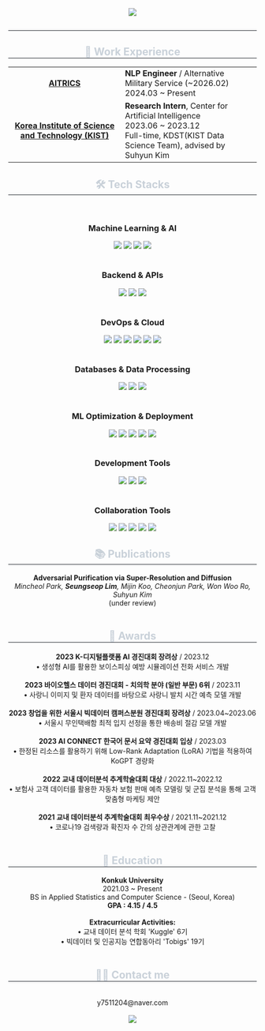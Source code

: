 <div align="center">
    <img src="https://capsule-render.vercel.app/api?type=waving&color=gradient&height=180&text=Welcome%20!&animation=fadeIn&fontColor=ffffff&fontSize=40" />
</div>
<div align="center"> 
    <h2 style="border-bottom: 1px solid #21262d; color: #c9d1d9;">  </h2>  
    <div style="font-weight: 700; font-size: 15px; text-align: center; color: #c9d1d9;">   </div> 
</div>
<div align="center">
    <h2 style="border-bottom: 1px solid #21262d; color: #c9d1d9;"> 💼 Work Experience </h2>
    <table>
        <tr>
            <td align="center">    <b><a href="https://www.aitrics.com/about">AITRICS</a></b><br></td>
            <td>
                <b>NLP Engineer</b> / Alternative Military Service (~2026.02)<br>
                2024.03 ~ Present
            </td>
        </tr>
        <tr>
            <td align="center">    <b><a href="https://www.kist.re.kr/ko/index.do">Korea Institute of Science and Technology (KIST)</a></b><br></td>
            <td>
                <b>Research Intern</b>, Center for Artificial Intelligence<br>
                2023.06 ~ 2023.12<br>
                Full-time, KDST(KIST Data Science Team), advised by Suhyun Kim
            </td>
        </tr>
    </table>
</div>
<div align="center">
    <h2 style="border-bottom: 1px solid #21262d; color: #c9d1d9;"> 🛠️ Tech Stacks </h2> <br> 
    <div style="margin: 0 auto; text-align: center;" align="center">
        <h3>Machine Learning & AI</h3>
        <img src="https://img.shields.io/badge/PyTorch-EE4C2C?style=for-the-badge&logo=PyTorch&logoColor=white">
        <img src="https://img.shields.io/badge/TensorFlow-FF6F00?style=for-the-badge&logo=TensorFlow&logoColor=white">
        <img src="https://img.shields.io/badge/scikit--learn-F7931E?style=for-the-badge&logo=scikit-learn&logoColor=white">
        <img src="https://img.shields.io/badge/Langchain-339933?style=for-the-badge&logo=Langchain&logoColor=white">
        <br><br>
        <h3>Backend & APIs</h3>
        <img src="https://img.shields.io/badge/FastAPI-009688?style=for-the-badge&logo=FastAPI&logoColor=white">
        <img src="https://img.shields.io/badge/gRPC-4285F4?style=for-the-badge&logo=Google&logoColor=white">
        <img src="https://img.shields.io/badge/Protocol%20Buffers-4285F4?style=for-the-badge&logo=Google&logoColor=white">
        <br><br>
        <h3>DevOps & Cloud</h3>
        <img src="https://img.shields.io/badge/Docker-2496ED?style=for-the-badge&logo=Docker&logoColor=white">
        <img src="https://img.shields.io/badge/Kubernetes-326CE5?style=for-the-badge&logo=Kubernetes&logoColor=white">
        <img src="https://img.shields.io/badge/AWS-232F3E?style=for-the-badge&logo=Amazon%20AWS&logoColor=white">
        <img src="https://img.shields.io/badge/GCP-4285F4?style=for-the-badge&logo=Google%20Cloud&logoColor=white">
        <img src="https://img.shields.io/badge/Linux-FCC624?style=for-the-badge&logo=Linux&logoColor=black">
        <img src="https://img.shields.io/badge/Docker%20Compose-2496ED?style=for-the-badge&logo=docker&logoColor=white">
        <br><br>
        <h3>Databases & Data Processing</h3>
        <img src="https://img.shields.io/badge/MySQL-4479A1?style=for-the-badge&logo=MySQL&logoColor=white">
        <img src="https://img.shields.io/badge/Apache%20Kafka-231F20?style=for-the-badge&logo=Apache%20Kafka&logoColor=white">
        <img src="https://img.shields.io/badge/Elasticsearch-005571?style=for-the-badge&logo=Elasticsearch&logoColor=white">
        <br><br>
        <h3>ML Optimization & Deployment</h3>
        <img src="https://img.shields.io/badge/vLLM-00FFFF?style=for-the-badge&logo=v&logoColor=black">
        <img src="https://img.shields.io/badge/TensorRT-76B900?style=for-the-badge&logo=NVIDIA&logoColor=white">
        <img src="https://img.shields.io/badge/Triton-76B900?style=for-the-badge&logo=NVIDIA&logoColor=white">
        <img src="https://img.shields.io/badge/Prometheus-E6522C?style=for-the-badge&logo=Prometheus&logoColor=white">
        <img src="https://img.shields.io/badge/Grafana-F46800?style=for-the-badge&logo=grafana&logoColor=white">
        <br><br>
        <h3>Development Tools</h3>
        <img src="https://img.shields.io/badge/Git-F05032?style=for-the-badge&logo=Git&logoColor=white">
        <img src="https://img.shields.io/badge/Streamlit-FF4B4B?style=for-the-badge&logo=Streamlit&logoColor=white">
        <img src="https://img.shields.io/badge/Gradio-FFA500?style=for-the-badge&logo=Gradio&logoColor=white">
        <br><br>
        <h3>Collaboration Tools</h3>
        <img src="https://img.shields.io/badge/Jira-0052CC?style=for-the-badge&logo=Jira&logoColor=white">
        <img src="https://img.shields.io/badge/Confluence-172B4D?style=for-the-badge&logo=confluence&logoColor=white">
        <img src="https://img.shields.io/badge/Notion-000000?style=for-the-badge&logo=notion&logoColor=white">
        <img src="https://img.shields.io/badge/Slack-4A154B?style=for-the-badge&logo=slack&logoColor=white">
        <img src="https://img.shields.io/badge/GitHub-181717?style=for-the-badge&logo=github&logoColor=white">
    </div>
</div>
<div align="center">
    <h2 style="border-bottom: 1px solid #21262d; color: #c9d1d9;"> 📚 Publications </h2>
    <b>Adversarial Purification via Super-Resolution and Diffusion</b><br>
    <i>Mincheol Park, <b>Seungseop Lim</b>, Mijin Koo, Cheonjun Park, Won Woo Ro, Suhyun Kim</i><br>
    (under review)<br><br>
</div>
<div align="center">
    <h2 style="border-bottom: 1px solid #21262d; color: #c9d1d9;"> 🏅 Awards </h2>
    <b>2023 K-디지털플랫폼 AI 경진대회 장려상</b> / 2023.12<br>
    • 생성형 AI를 활용한 보이스피싱 예방 시뮬레이션 전화 서비스 개발<br><br>
    <b>2023 바이오헬스 데이터 경진대회 - 치의학 분야 (일반 부문) 6위</b> / 2023.11<br>
    • 사랑니 이미지 및 환자 데이터를 바탕으로 사랑니 발치 시간 예측 모델 개발<br><br>
    <b>2023 창업을 위한 서울시 빅데이터 캠퍼스분원 경진대회 장려상</b> / 2023.04~2023.06<br>
    • 서울시 무인택배함 최적 입지 선정을 통한 배송비 절감 모델 개발<br><br>
    <b>2023 AI CONNECT 한국어 문서 요약 경진대회 입상</b> / 2023.03<br>
    • 한정된 리소스를 활용하기 위해 Low-Rank Adaptation (LoRA) 기법을 적용하여 KoGPT 경량화<br><br>
    <b>2022 교내 데이터분석 추계학술대회 대상</b> / 2022.11~2022.12<br>
    • 보험사 고객 데이터를 활용한 자동차 보험 판매 예측 모델링 및 군집 분석을 통해 고객 맞춤형 마케팅 제안<br><br>
    <b>2021 교내 데이터분석 추계학술대회 최우수상</b> / 2021.11~2021.12<br>
    • 코로나19 검색량과 확진자 수 간의 상관관계에 관한 고찰<br><br>
</div>
<div align="center">
    <h2 style="border-bottom: 1px solid #21262d; color: #c9d1d9;"> 🏫 Education </h2>
    <b>Konkuk University</b><br>
    2021.03 ~ Present<br>
    BS in Applied Statistics and Computer Science - (Seoul, Korea)<br>
    <b>GPA : 4.15 / 4.5</b><br><br>
    <b>Extracurricular Activities:</b><br>
    • 교내 데이터 분석 학회 'Kuggle' 6기<br>
    • 빅데이터 및 인공지능 연합동아리 'Tobigs' 19기<br><br>
</div>
<div align="center">
    <h2 style="border-bottom: 1px solid #21262d; color: #c9d1d9;"> 🧑‍💻 Contact me </h2> <br> 
    y7511204@naver.com <br> <br>
    <div align="center">
        <a href=https://seungseop.tistory.com/>
            <img src="https://img.shields.io/badge/Tistory-000000?style=for-the-badge&logo=Tistory&logoColor=white&link=https://seungseop.tistory.com/">
        </a>
    </div>
    <br> 
</div>
